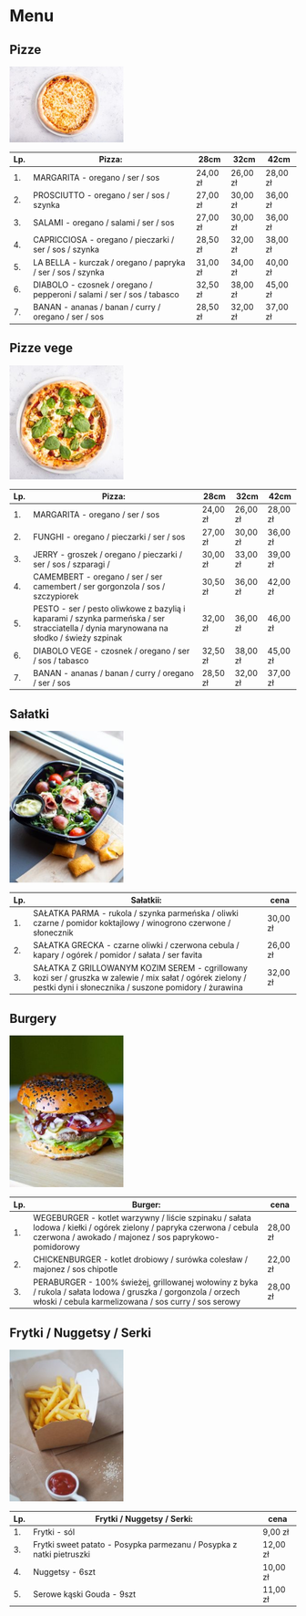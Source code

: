 # Menu

## Pizze

<img src="assets/img/808ab593-1034-489d-844b-e5c4fd9da8e9.jpg" width = 200>

|Lp.|Pizza:                                                                     |   28cm    |   32cm     |    42cm    |
|---|---------------------------------------------------------------------------|-----------|------------|------------|
|1. |MARGARITA - oregano / ser / sos                                            | 24,00 zł |  26,00 zł |  28,00 zł |
|2. |PROSCIUTTO - oregano / ser / sos / szynka                                  | 27,00 zł |  30,00 zł |  36,00 zł |
|3. |SALAMI - oregano / salami / ser / sos                                      | 27,00 zł |  30,00 zł |  36,00 zł |
|4. |CAPRICCIOSA - oregano / pieczarki / ser / sos / szynka                     | 28,50 zł |  32,00 zł |  38,00 zł |
|5. |LA BELLA - kurczak / oregano / papryka / ser / sos / szynka                | 31,00 zł |  34,00 zł |  40,00 zł |
|6. |DIABOLO - czosnek / oregano / pepperoni / salami / ser / sos / tabasco     | 32,50 zł |  38,00 zł |  45,00 zł |
|7. |BANAN - ananas / banan / curry / oregano / ser / sos                       | 28,50 zł |  32,00 zł |  37,00 zł |


## Pizze vege

<img src="assets/img/asdasdas.jpg" width = 200>

|Lp.|Pizza:                                                                      |   28cm    |   32cm     |    42cm    |
|---|----------------------------------------------------------------------------|-----------|------------|------------|
|1. |MARGARITA - oregano / ser / sos                                             | 24,00 zł |  26,00 zł |  28,00 zł |
|2. |FUNGHI - oregano / pieczarki / ser / sos                                    | 27,00 zł |  30,00 zł |  36,00 zł |
|3. |JERRY - groszek / oregano / pieczarki / ser / sos / szparagi /              | 30,00 zł |  33,00 zł |  39,00 zł |
|4. |CAMEMBERT - oregano / ser / ser camembert / ser gorgonzola / sos / szczypiorek                     | 30,50 zł |  36,00 zł |  42,00 zł |
|5. |PESTO - ser / pesto oliwkowe z bazylią i kaparami / szynka parmeńska / ser stracciatella / dynia marynowana na słodko / świeży szpinak                 | 32,00 zł |  36,00 zł |  46,00 zł |
|6. |DIABOLO VEGE - czosnek / oregano / ser / sos / tabasco                      | 32,50 zł |  38,00 zł |  45,00 zł |
|7. |BANAN - ananas / banan / curry / oregano / ser / sos                       | 28,50 zł |  32,00 zł |  37,00 zł |

## Sałatki

<img src="assets/img/p2252845.jpg" width = 200>

|Lp.|Sałatkii:                                                                                                                                                                      |    cena  |
|---|-----------------------------------------------------------------------------------------------------------------------------------------------------------------------------|-----------|
|1. |SAŁATKA PARMA - rukola / szynka parmeńska / oliwki czarne / pomidor koktajlowy / winogrono czerwone / słonecznik | 30,00 zł | 
|2. |SAŁATKA GRECKA - czarne oliwki / czerwona cebula / kapary / ogórek / pomidor / sałata / ser favita                                                                                            | 26,00 zł | 
|3. |SAŁATKA Z GRILLOWANYM KOZIM SEREM - cgrillowany kozi ser / gruszka w zalewie / mix sałat / ogórek zielony / pestki dyni i słonecznika / suszone pomidory / żurawina                          | 32,00 zł | 


## Burgery

<img src="assets/img/70a125e9-0f5c-4859-bb32-9167463d27ed.jpg" width = 200>

|Lp.|Burger:                                                                                                                                                                      |    cena  |
|---|-----------------------------------------------------------------------------------------------------------------------------------------------------------------------------|-----------|
|1. |WEGEBURGER - kotlet warzywny / liście szpinaku / sałata lodowa / kiełki / ogórek zielony / papryka czerwona / cebula czerwona / awokado / majonez / sos paprykowo-pomidorowy | 28,00 zł | 
|2. |CHICKENBURGER - kotlet drobiowy / surówka colesław / majonez / sos chipotle                                                                                                  | 22,00 zł | 
|3. |PERABURGER - 100% świeżej, grillowanej wołowiny z byka / rukola / sałata lodowa / gruszka / gorgonzola / orzech włoski / cebula karmelizowana / sos curry / sos serowy       | 28,00 zł | 


## Frytki / Nuggetsy / Serki

<img src="assets/img/pc281943.jpg" width = 200>

|Lp.|Frytki / Nuggetsy / Serki:                                               |   cena    |
|---|-------------------------------------------------------------------------|-----------|
|1. |Frytki - sól                                                             | 9,00 zł  | 
|3. |Frytki sweet patato - Posypka parmezanu / Posypka z natki pietruszki     | 12,00 zł | 
|4. |Nuggetsy - 6szt                                                          | 10,00 zł | 
|5. |Serowe kąski Gouda - 9szt                                                | 11,00 zł | 
